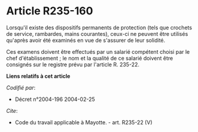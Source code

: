 # Article R235-160

Lorsqu'il existe des dispositifs permanents de protection (tels que crochets de service, rambardes, mains courantes), ceux-ci
ne peuvent être utilisés qu'après avoir été examinés en vue de s'assurer de leur solidité. 

Ces examens doivent être effectués par un salarié compétent choisi par le chef d'établissement ; le nom et la qualité de ce
salarié doivent être consignés sur le registre prévu par l'article R. 235-22.

**Liens relatifs à cet article**

_Codifié par_:

  - Décret n°2004-196 2004-02-25

_Cite_:

  - Code du travail applicable à Mayotte. - art. R235-22 (V)
